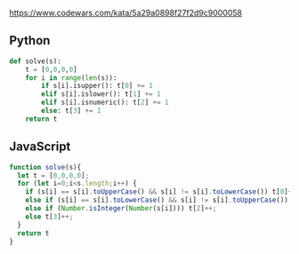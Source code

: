 https://www.codewars.com/kata/5a29a0898f27f2d9c9000058

## Python
```python
def solve(s):
    t = [0,0,0,0]
    for i in range(len(s)):
        if s[i].isupper(): t[0] += 1
        elif s[i].islower(): t[1] += 1
        elif s[i].isnumeric(): t[2] += 1
        else: t[3] += 1
    return t
```

## JavaScript
```js
function solve(s){
  let t = [0,0,0,0];
  for (let i=0;i<s.length;i++) {
    if (s[i] == s[i].toUpperCase() && s[i] != s[i].toLowerCase()) t[0]++;
    else if (s[i] == s[i].toLowerCase() && s[i] != s[i].toUpperCase()) t[1]++;
    else if (Number.isInteger(Number(s[i]))) t[2]++;
    else t[3]++;
  }
  return t
}
```